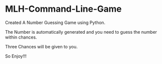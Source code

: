 # MLH-Command-Line-Game

Created A Number Guessing Game using Python. 

The Number is automatically generated and you need to guess the number within chances.

Three Chances will be given to you.

So Enjoy!!!

